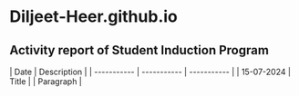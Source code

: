 # Diljeet-Heer.github.io
## Activity report of Student Induction Program

| Date | Description |
| ----------- | ----------- | ----------- |
| 15-07-2024 | Title |
| Paragraph |
